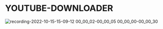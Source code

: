 # YOUTUBE-DOWNLOADER
![recording-2022-10-15-15-09-12 00_00_02-00_00_05 00_00_00-00_00_30](https://user-images.githubusercontent.com/84800212/196001872-24ea7ab1-5ceb-4ca0-9e5a-8d09ab7321bb.gif)
